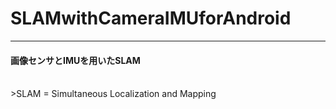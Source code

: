 # SLAMwithCameraIMUforAndroid
---
#### 画像センサとIMUを用いたSLAM
<br>
>SLAM = Simultaneous Localization and Mapping
<br>
